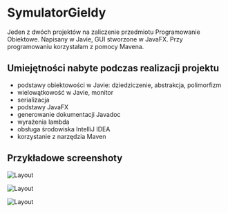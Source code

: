 # SymulatorGieldy

Jeden z dwóch projektów na zaliczenie przedmiotu Programowanie Obiektowe. Napisany w Javie, GUI stworzone w JavaFX. Przy programowaniu korzystałam z pomocy Mavena.

Umiejętności nabyte podczas realizacji projektu
----------------------------
- podstawy obiektowości w Javie: dziedziczenie, abstrakcja, polimorfizm
- wielowątkowość w Javie, monitor
- serializacja
- podstawy JavaFX
- generowanie dokumentacji Javadoc
- wyrażenia lambda
- obsługa środowiska IntelliJ IDEA
- korzystanie z narzędzia Maven

Przykładowe screenshoty
----------------
![Layout](https://github.com/EwaFengler/SymulatorGieldy/tree/master/screenshoty/1.png)

![Layout](https://github.com/EwaFengler/SymulatorGieldy/tree/master/screenshoty/2.png)

![Layout](https://github.com/EwaFengler/SymulatorGieldy/tree/master/screenshoty/3.png)
